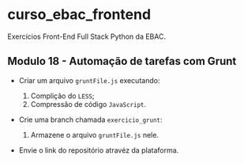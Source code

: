 # curso_ebac_frontend

Exercícios Front-End Full Stack Python da EBAC.

## Modulo 18 - Automação de tarefas com Grunt

- Criar um arquivo `gruntFile.js` executando:

  1. Complição do `LESS`;
  2. Compressão de código `JavaScript`.

- Crie uma branch chamada `exercicio_grunt`:

  1. Armazene o arquivo `gruntFile.js` nele.

- Envie o link do repositório atravéz da plataforma.
